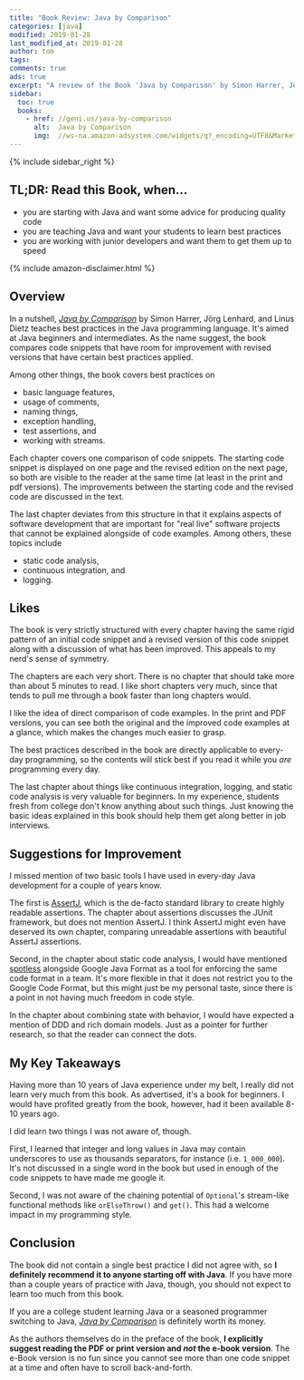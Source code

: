 ```yaml
---
title: "Book Review: Java by Comparison"
categories: [java]
modified: 2019-01-28
last_modified_at: 2019-01-28
author: tom
tags: 
comments: true
ads: true
excerpt: "A review of the Book 'Java by Comparison' by Simon Harrer, Jörg Lenhard, and Linus Dietz."
sidebar:
  toc: true
  books:
    - href: //geni.us/java-by-comparison
      alt:  Java by Comparison
      img:  //ws-na.amazon-adsystem.com/widgets/q?_encoding=UTF8&MarketPlace=US&ASIN=1680502875&ServiceVersion=20070822&ID=AsinImage&WS=1&Format=_SL250_&tag=reflectoring-20
---
```


{% include sidebar_right %}

## TL;DR: Read this Book, when...

* you are starting with Java and want some advice for producing quality code
* you are teaching Java and want your students to learn best practices
* you are working with junior developers and want them to get them up to speed

{% include amazon-disclaimer.html %}

## Overview

In a nutshell, <a href="http://geni.us/java-by-comparison" rel="nofollow">*Java by Comparison*</a> by Simon Harrer, Jörg Lenhard, and Linus Dietz
teaches best practices in the Java programming language. It's aimed at Java beginners
and intermediates. As the name suggest, the book compares code snippets that have 
room for improvement with revised versions that have certain best practices applied.

Among other things, the book covers best practices on 

* basic language features,
* usage of comments,
* naming things,
* exception handling,
* test assertions, and
* working with streams. 

Each chapter covers one comparison of code snippets. The starting code snippet
is displayed on one page and the revised edition on the next page, so both
are visible to the reader at the same time (at least in the print and pdf versions). 
The improvements between the starting code and the revised code 
are discussed in the text.

The last chapter deviates from this structure in that it explains aspects
of software development that are important for "real live" software projects
that cannot be explained alongside of code examples. Among others, these topics
include 

* static code analysis,
* continuous integration, and
* logging.
        
## Likes

The book is very strictly structured with every chapter having the same rigid pattern
of an initial code snippet and a revised version of this code snippet along with a 
discussion of what has been improved.
This appeals to my nerd's sense of symmetry.

The chapters are each very short. There is no chapter that should take more
than about 5 minutes to read. I like short chapters very much, since that tends
to pull me through a book faster than long chapters would. 

I like the idea of direct comparison of code examples. In the print and PDF versions,
you can see both the original and the improved code examples at a glance, which
makes the changes much easier to grasp.

The best practices described in the book are directly applicable to every-day 
programming, so the contents will stick best if you read it while you
*are* programming every day.   

The last chapter about things like continuous integration, logging,
and static code analysis is very valuable for beginners. In my experience,
students fresh from college don't know anything about such things. 
Just knowing the basic ideas explained in this book should help them get along 
better in job interviews.

## Suggestions for Improvement

I missed mention of two basic tools I have used in every-day Java development
for a couple of years know. 

The first is [AssertJ](http://joel-costigliola.github.io/assertj/),
which is the de-facto standard library to create highly readable
assertions.
The chapter about assertions discusses the JUnit framework, but does not mention
AssertJ. I think AssertJ might even have deserved its own chapter, comparing
unreadable assertions with beautiful AssertJ assertions.

Second, in the chapter about static code analysis, I would have mentioned
[spotless](https://github.com/diffplug/spotless) alongside Google Java Format 
as a tool for enforcing the same code format in a team. It's more flexible in that
it does not restrict you to the Google Code Format, but this might just be
my personal taste, since there is a point in not having much freedom
in code style. 

In the chapter about combining state with behavior, I would have expected a mention
of DDD and rich domain models. Just as a pointer for further research, so that
the reader can connect the dots.

## My Key Takeaways

Having more than 10 years of Java experience under my belt, I really did not learn
very much from this book. As advertised, it's a book for beginners. I would have
profited greatly from the book, however, had it been available 8-10 years ago. 

I did learn two things I was not aware of, though.

First, I learned that integer and long values in Java may contain underscores
to use as thousands separators, for instance (i.e. `1_000_000`). It's not discussed in a single word
in the book but used in enough of the code snippets to have made me google it.

Second, I was not aware of the chaining potential of `Optional`'s 
stream-like functional methods like `orElseThrow()` and `get()`. This had a welcome
impact in my programming style. 

## Conclusion

The book did not contain a single best practice I did not agree with, so **I 
definitely recommend it to anyone starting off with Java**. If you have more than 
a couple years of practice with Java, though, you should not expect
to learn too much from this book.

If you are a college student learning Java or a seasoned programmer switching
to Java, <a href="http://geni.us/java-by-comparison" rel="nofollow">*Java by Comparison*</a>
is definitely worth its money.

As the authors themselves do in the preface of the book, 
**I explicitly suggest reading the PDF or print version and *not* the e-book 
version**. The e-Book version is no fun since you cannot see more than one code
snippet at a time and often have to scroll back-and-forth.
